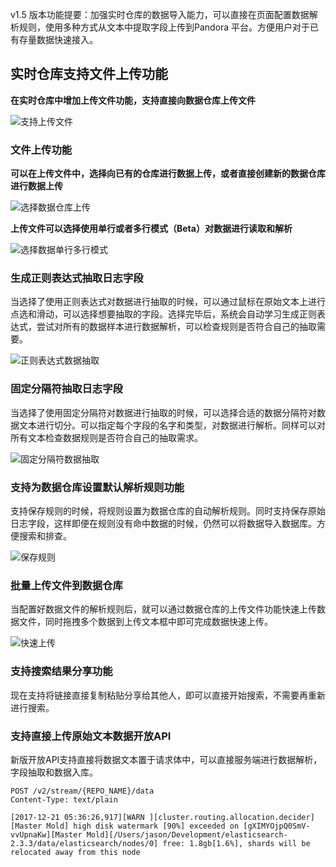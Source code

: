 v1.5 版本功能提要：加强实时仓库的数据导入能力，可以直接在页面配置数据解析规则，使用多种方式从文本中提取字段上传到Pandora 平台。方便用户对于已有存量数据快速接入。

## 实时仓库支持文件上传功能


**在实时仓库中增加上传文件功能，支持直接向数据仓库上传文件**

![支持上传文件](https://pandora-kibana.qiniu.com/release-2018-04-18/1.png)

### 文件上传功能

**可以在上传文件中，选择向已有的仓库进行数据上传，或者直接创建新的数据仓库进行数据上传**

![选择数据仓库上传](https://pandora-kibana.qiniu.com/release-2018-04-18/2-choose.png)

**上传文件可以选择使用单行或者多行模式（Beta）对数据进行读取和解析**

![选择数据单行多行模式](https://pandora-kibana.qiniu.com/release-2018-04-18/3-read.png)


### 生成正则表达式抽取日志字段

当选择了使用正则表达式对数据进行抽取的时候，可以通过鼠标在原始文本上进行点选和滑动，可以选择想要抽取的字段。选择完毕后，系统会自动学习生成正则表达式，尝试对所有的数据样本进行数据解析，可以检查规则是否符合自己的抽取需要。

![正则表达式数据抽取](https://pandora-kibana.qiniu.com/release-2018-04-18/4-regex.png)


### 固定分隔符抽取日志字段

当选择了使用固定分隔符对数据进行抽取的时候，可以选择合适的数据分隔符对数据文本进行切分。可以指定每个字段的名字和类型，对数据进行解析。同样可以对所有文本检查数据规则是否符合自己的抽取需求。

![固定分隔符数据抽取](https://pandora-kibana.qiniu.com/release-2018-04-18/5-csv.png)

### 支持为数据仓库设置默认解析规则功能

支持保存规则的时候，将规则设置为数据仓库的自动解析规则。同时支持保存原始日志字段，这样即便在规则没有命中数据的时候，仍然可以将数据导入数据库。方便搜索和排查。

![保存规则](https://pandora-kibana.qiniu.com/release-2018-04-18/6-save.png)

### 批量上传文件到数据仓库

当配置好数据文件的解析规则后，就可以通过数据仓库的上传文件功能快速上传数据文件，同时拖拽多个数据到上传文本框中即可完成数据快速上传。

![快速上传](https://pandora-kibana.qiniu.com/release-2018-04-18/7-quickupload.png)

### 支持搜索结果分享功能

现在支持将链接直接复制粘贴分享给其他人，即可以直接开始搜索，不需要再重新进行搜索。

### 支持直接上传原始文本数据开放API 

新版开放API支持直接将数据文本置于请求体中，可以直接服务端进行数据解析，字段抽取和数据入库。

```
POST /v2/stream/{REPO_NAME}/data
Content-Type: text/plain

[2017-12-21 05:36:26,917][WARN ][cluster.routing.allocation.decider] [Master Mold] high disk watermark [90%] exceeded on [gXIMYOjpQ0SmV-vvUpnaKw][Master Mold][/Users/jason/Development/elasticsearch-2.3.3/data/elasticsearch/nodes/0] free: 1.8gb[1.6%], shards will be relocated away from this node
```